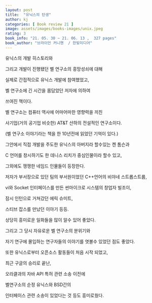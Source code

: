 ```yaml
---
layout: post
title:  "유닉스의 탄생"
author: kj
categories: [ Book review 21 ]
image: assets/images/books-images/unix.jpeg
rating: 3
book_info: "21. 05. 30 ~ 21. 06. 13 ,  327 pages"
book_author: "브라이언 커니핸  / 한빛미디어"
---
```

유닉스의 개발 히스토리와

그리고 개발이 진행됐던 벨 연구소의 흥망성쇠에 대해

실제로 간접적으로 유닉스 개발에 참여했었고,

벨 연구소에 긴 시간을 몸담았던 저자에 의하여

쓰여진 책이다.

벨 연구소는 컴퓨터 역사에 어마어마한 영향력을 끼친 

사기업(거의 공기업 비슷한) AT&T 산하의 전설적인 연구소이다. 

(벨 연구소 이야기라는 책을 한 10년전에 읽었던 기억이 있다.)

그안에서 직접 개발을 주도한 유닉스의 아버지라 할수있는 켄 톰슨과 

C 언어를 창시하기도 한 데니스 리치가 중심인물이라 할수 있고,

그외에도 쟁쟁한 네임드 인물들이 등장한다.

저자가 부서장으로 있던 팀의 부서원이었던 C++언어의 비야네 스트롭스트룹, 

vi와 Socket 인터페이스를 만든 썬마이크로 시스템의 창업자 빌조이,

잠시 인턴으로 거쳐갔던 에릭 슈미트,

스티브 잡스를 만났던 이야기 등등.

상당히 흥미로운 일화들을 많이 알수 있어 좋았다.

그리고 그 당시 자유로운 벨 연구소의 분위기와 

자기 연구에 몰입하는 연구자들의 이야기를 엿볼수 있었던 점도 좋았다. 

또한 유닉스로부터 오픈소스 활동들이 처음 시작 되었고,

최근 구글의 승리로 끝난, 

오라클과의 자바 API 특허 관련 소송 이전에

벨연구소의 순정 유닉스와 BSD간의 

인터페이스 관련 소송이 있었다는 것 등도 흥미로웠다.




